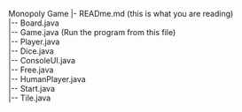  Monopoly Game
 |- READme.md (this is what you are reading)  
 |-- Board.java  
 |-- Game.java    (Run the program from this file)  
 |-- Player.java  
 |-- Dice.java  
 |-- ConsoleUI.java  
 |-- Free.java  
 |-- HumanPlayer.java  
 |-- Start.java  
 |-- Tile.java  

